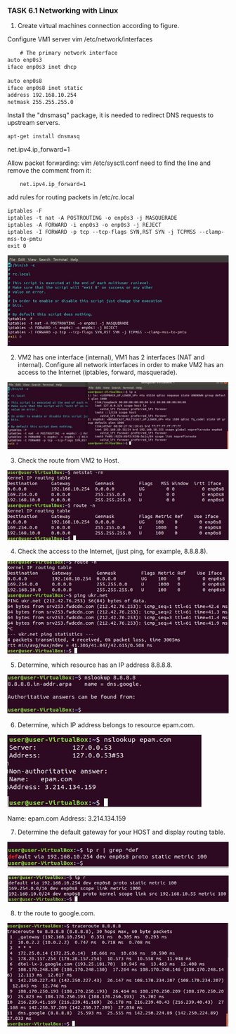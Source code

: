 ### TASK 6.1 Networking with Linux

1. Create virtual machines connection according to figure.

Configure VM1 server 
vim /etc/network/interfaces

        # The primary network interface
	auto enp0s3
	iface enp0s3 inet dhcp
	
	auto enp0s8
	iface enp0s8 inet static
	address 192.168.10.254
	netmask 255.255.255.0


Install the "dnsmasq" package, it is needed to redirect DNS requests to upstream servers.

	apt-get install dnsmasq

net.ipv4.ip_forward=1

Allow packet forwarding:
vim /etc/sysctl.conf    need to find the line and remove the comment from it:

        net.ipv4.ip_forward=1

add rules for routing packets in /etc/rc.local 

	iptables -F
	iptables -t nat -A POSTROUTING -o enp0s3 -j MASQUERADE
	iptables -A FORWARD -i enp0s3 -o enp0s3 -j REJECT
	iptables -I FORWARD -p tcp --tcp-flags SYN,RST SYN -j TCPMSS --clamp-mss-to-pmtu
	exit 0
	
![](./images/Selection_001.jpg) 


2. VM2 has one interface (internal), VM1 has 2 interfaces (NAT and internal). Configure all network  interfaces in order to make VM2 has an access to the Internet (iptables, forward, masquerade).

![](./images/Selection_002.jpg) 

3. Check the route from VM2 to Host.

![](./images/Selection_003.jpg) 

4. Check the access to the Internet, (just ping, for example, 8.8.8.8).

![](./images/Selection_004.jpg) 

5. Determine, which resource has an IP address 8.8.8.8.

![](./images/Selection_005.jpg) 

6. Determine, which IP address belongs to resource epam.com.

![](./images/Selection_009.jpg) 

Name:	epam.com
Address: 3.214.134.159


7. Determine the default gateway for your HOST and display routing table.

![](./images/Selection_006.jpg) 

![](./images/Selection_007.jpg) 

8. tr the route to google.com.

![](./images/Selection_008.jpg) 